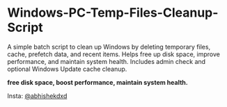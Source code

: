 # Windows-PC-Temp-Files-Cleanup-Script
A simple batch script to clean up Windows by deleting temporary files, cache, prefetch data, and recent items. Helps free up disk space, improve performance, and maintain system health. Includes admin check and optional Windows Update cache cleanup.

**free disk space, boost performance, maintain system health.**

Insta: [@abhishekdxd]([url](https://www.instagram.com/abhishekdxd/))
